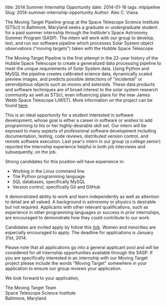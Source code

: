 title: 2014 Summer Internship Opportunity
date: 2014-01-16
tags: mtpipeline
Slug: 2014-summer-internship-opportunity
Author: Alex C. Viana


The Moving Target Pipeline group at the Space Telescope Science Institute (STScI) in Baltimore, Maryland seeks a graduate or undergraduate student for a paid summer internship through the Institute's Space Astronomy Summer Program (SASP). The intern will work with our group to develop, test, and run our software pipeline which processes Solar System object observations ("moving targets") taken with the Hubble Space Telescope.

The Moving Target Pipeline is the first attempt in the 22-year history of the Hubble Space Telescope to create a generalized data processing pipeline to meet the unique requirements of Solar System data. Using Python and MySQL the pipeline creates calibrated science data, dynamically scaled preview images, and predicts possible detections of "incidental" or serendipitous objects such as moons and asteroids. These data products and software techniques are of broad interest to the solar system research community as well as STScI, even influencing plans for the new James Webb Space Telescope (JWST). More information on the project can be found [here](http://acviana.github.io/posts/2013/mtpipeline-ddrf/).

This is an ideal opportunity for a student interested in software development, whose goal is either a career in software or wishes to add programming to his or her highly-desirable skill set. Our intern will be exposed to many aspects of professional software development including documentation, testing, code reviews, distributed version control, and remote software execution. Last year's intern in our group (a college senior) reported the internship experience helpful in both job interviews and subsequently, on the job.

Strong candidates for this position will have experience in:

 * Working in the Linux command line  
 * The Python programming language  
 * SQL databases, specifically MySQL  
 * Version control, specifically Git and GitHub  

A demonstrated ability to work and learn independently as well as attention to detail are all valued. A background in astronomy or physics is desirable but not required. Applicants with other relevant qualifications, such as experience in other programming languages or success in prior internships, are encouraged to demonstrate how they could contribute to our work.

Candidates are invited apply by follow this [link](http://www.stsci.edu/institute/smo/students/applications). Women and minorities are especially encouraged to apply. The deadline for applications is January 31st, 2014.

Please note that all applications go into a general applicant pool and will be considered for _all_  internship opportunities available through the SASP. If you are specifically interested in an internship with our Moving Target project please include the words "Moving Target" somewhere in your application to ensure our group reviews your application.

We look forward to your application,

The Moving Target Team  
Space Telescope Science Institute  
Baltimore, Maryland   

